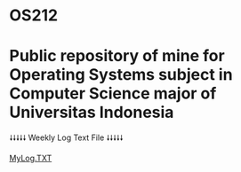 # OS212

Public repository of mine for Operating Systems subject in Computer Science major of Universitas Indonesia
======
🠗🠗🠗🠗🠗 Weekly Log Text File 🠗🠗🠗🠗🠗

   [MyLog.TXT](https://dickynasje.github.io/os212/TXT/mylog.txt)
